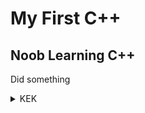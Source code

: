 # My First C++

## Noob Learning C++ 

Did something 
<details>
  <summary>KEK</summary>
  
[Download Code](https://worst-generation.prajwals.workers.dev/Prajwal/Prajwal%20Prgrams%20C++.zip)
